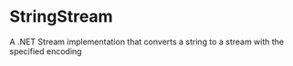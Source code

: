 StringStream
============

A .NET Stream implementation that converts a string to a stream with the specified encoding

